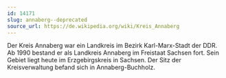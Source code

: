 ```yaml
---
id: 14171
slug: annaberg--deprecated
source_url: https://de.wikipedia.org/wiki/Kreis_Annaberg
---
```


Der Kreis Annaberg war ein Landkreis im Bezirk Karl-Marx-Stadt der DDR. Ab 1990 bestand er als Landkreis Annaberg im Freistaat Sachsen fort. Sein Gebiet liegt heute im Erzgebirgskreis in Sachsen. Der Sitz der Kreisverwaltung befand sich in Annaberg-Buchholz.
